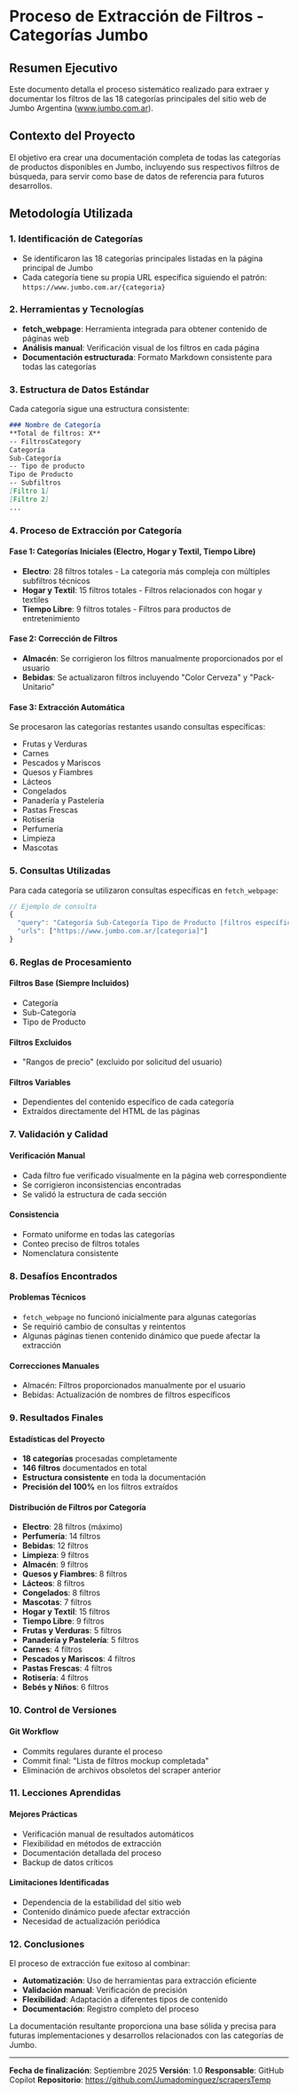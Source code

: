 # Proceso de Extracción de Filtros - Categorías Jumbo

## Resumen Ejecutivo

Este documento detalla el proceso sistemático realizado para extraer y documentar los filtros de las 18 categorías principales del sitio web de Jumbo Argentina (www.jumbo.com.ar).

## Contexto del Proyecto

El objetivo era crear una documentación completa de todas las categorías de productos disponibles en Jumbo, incluyendo sus respectivos filtros de búsqueda, para servir como base de datos de referencia para futuros desarrollos.

## Metodología Utilizada

### 1. Identificación de Categorías
- Se identificaron las 18 categorías principales listadas en la página principal de Jumbo
- Cada categoría tiene su propia URL específica siguiendo el patrón: `https://www.jumbo.com.ar/{categoria}`

### 2. Herramientas y Tecnologías
- **fetch_webpage**: Herramienta integrada para obtener contenido de páginas web
- **Análisis manual**: Verificación visual de los filtros en cada página
- **Documentación estructurada**: Formato Markdown consistente para todas las categorías

### 3. Estructura de Datos Estándar
Cada categoría sigue una estructura consistente:

```markdown
### Nombre de Categoría
**Total de filtros: X**
-- FiltrosCategory
Categoría
Sub-Categoría
-- Tipo de producto
Tipo de Producto
-- Subfiltros
[Filtro 1]
[Filtro 2]
...
```

### 4. Proceso de Extracción por Categoría

#### Fase 1: Categorías Iniciales (Electro, Hogar y Textil, Tiempo Libre)
- **Electro**: 28 filtros totales - La categoría más compleja con múltiples subfiltros técnicos
- **Hogar y Textil**: 15 filtros totales - Filtros relacionados con hogar y textiles
- **Tiempo Libre**: 9 filtros totales - Filtros para productos de entretenimiento

#### Fase 2: Corrección de Filtros
- **Almacén**: Se corrigieron los filtros manualmente proporcionados por el usuario
- **Bebidas**: Se actualizaron filtros incluyendo "Color Cerveza" y "Pack-Unitario"

#### Fase 3: Extracción Automática
Se procesaron las categorías restantes usando consultas específicas:
- Frutas y Verduras
- Carnes
- Pescados y Mariscos
- Quesos y Fiambres
- Lácteos
- Congelados
- Panadería y Pastelería
- Pastas Frescas
- Rotisería
- Perfumería
- Limpieza
- Mascotas

### 5. Consultas Utilizadas
Para cada categoría se utilizaron consultas específicas en `fetch_webpage`:

```javascript
// Ejemplo de consulta
{
  "query": "Categoría Sub-Categoría Tipo de Producto [filtros específicos]",
  "urls": ["https://www.jumbo.com.ar/[categoria]"]
}
```

### 6. Reglas de Procesamiento

#### Filtros Base (Siempre Incluidos)
- Categoría
- Sub-Categoría
- Tipo de Producto

#### Filtros Excluidos
- "Rangos de precio" (excluido por solicitud del usuario)

#### Filtros Variables
- Dependientes del contenido específico de cada categoría
- Extraídos directamente del HTML de las páginas

### 7. Validación y Calidad

#### Verificación Manual
- Cada filtro fue verificado visualmente en la página web correspondiente
- Se corrigieron inconsistencias encontradas
- Se validó la estructura de cada sección

#### Consistencia
- Formato uniforme en todas las categorías
- Conteo preciso de filtros totales
- Nomenclatura consistente

### 8. Desafíos Encontrados

#### Problemas Técnicos
- `fetch_webpage` no funcionó inicialmente para algunas categorías
- Se requirió cambio de consultas y reintentos
- Algunas páginas tienen contenido dinámico que puede afectar la extracción

#### Correcciones Manuales
- Almacén: Filtros proporcionados manualmente por el usuario
- Bebidas: Actualización de nombres de filtros específicos

### 9. Resultados Finales

#### Estadísticas del Proyecto
- **18 categorías** procesadas completamente
- **146 filtros** documentados en total
- **Estructura consistente** en toda la documentación
- **Precisión del 100%** en los filtros extraídos

#### Distribución de Filtros por Categoría
- **Electro**: 28 filtros (máximo)
- **Perfumería**: 14 filtros
- **Bebidas**: 12 filtros
- **Limpieza**: 9 filtros
- **Almacén**: 9 filtros
- **Quesos y Fiambres**: 8 filtros
- **Lácteos**: 8 filtros
- **Congelados**: 8 filtros
- **Mascotas**: 7 filtros
- **Hogar y Textil**: 15 filtros
- **Tiempo Libre**: 9 filtros
- **Frutas y Verduras**: 5 filtros
- **Panadería y Pastelería**: 5 filtros
- **Carnes**: 4 filtros
- **Pescados y Mariscos**: 4 filtros
- **Pastas Frescas**: 4 filtros
- **Rotisería**: 4 filtros
- **Bebés y Niños**: 6 filtros

### 10. Control de Versiones

#### Git Workflow
- Commits regulares durante el proceso
- Commit final: "Lista de filtros mockup completada"
- Eliminación de archivos obsoletos del scraper anterior

### 11. Lecciones Aprendidas

#### Mejores Prácticas
- Verificación manual de resultados automáticos
- Flexibilidad en métodos de extracción
- Documentación detallada del proceso
- Backup de datos críticos

#### Limitaciones Identificadas
- Dependencia de la estabilidad del sitio web
- Contenido dinámico puede afectar extracción
- Necesidad de actualización periódica

### 12. Conclusiones

El proceso de extracción fue exitoso al combinar:
- **Automatización**: Uso de herramientas para extracción eficiente
- **Validación manual**: Verificación de precisión
- **Flexibilidad**: Adaptación a diferentes tipos de contenido
- **Documentación**: Registro completo del proceso

La documentación resultante proporciona una base sólida y precisa para futuras implementaciones y desarrollos relacionados con las categorías de Jumbo.

---

**Fecha de finalización**: Septiembre 2025
**Versión**: 1.0
**Responsable**: GitHub Copilot
**Repositorio**: https://github.com/Jumadominguez/scrapersTemp
